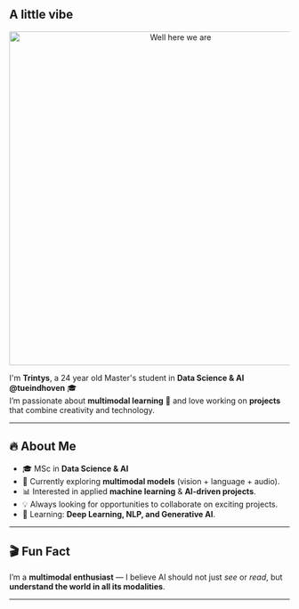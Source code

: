 ## A little vibe
<p align="center">
  <img src="https://media2.giphy.com/media/v1.Y2lkPTc5MGI3NjExOWsyZ3h5d2M3ZW02ZHFlMWNpMDE1MGU1M2x6MDUyanZlbDh5YzUyaCZlcD12MV9pbnRlcm5hbF9naWZfYnlfaWQmY3Q9Zw/Lny6Rw04nsOOc/giphy.gif" alt="Well here we are" width="600"/>
</p>

I'm **Trintys**, a 24 year old Master's student in **Data Science & AI @tueindhoven** 🎓  
I’m passionate about **multimodal learning** 🤖 and love working on **projects** that combine creativity and technology.  

---

## 🔥 About Me
- 🎓 MSc in **Data Science & AI**
- 🔭 Currently exploring **multimodal models** (vision + language + audio).
- 📊 Interested in applied **machine learning** & **AI-driven projects**.
- 💡 Always looking for opportunities to collaborate on exciting projects.
- 🌱 Learning: **Deep Learning, NLP, and Generative AI**.

---

## 🎬 Fun Fact
I’m a **multimodal enthusiast** — I believe AI should not just *see* or *read*, but **understand the world in all its modalities**.  

---

